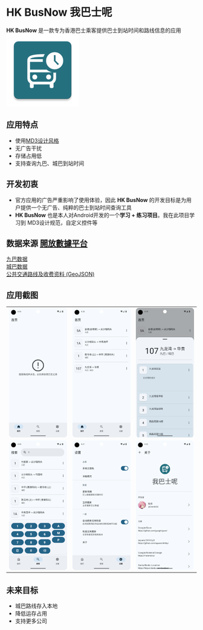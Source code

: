 # HK BusNow 我巴士呢
**HK BusNow** 是一款专为香港巴士乘客提供巴士到站时间和路线信息的应用  
![HK BusNow 图标](./Image/app.webp)

## 应用特点
- 使用[MD3设计风格](https://m3.material.io/)
- 无广告干扰
- 存储占用低
- 支持查询九巴、城巴到站时间

## 开发初衷
- 官方应用的广告严重影响了使用体验，因此 **HK BusNow** 的开发目标是为用户提供一个无广告、纯粹的巴士到站时间查询工具
- **HK BusNow** 也是本人对Android开发的一个**学习 + 练习项目**。我在此项目学习到 MD3设计规范，自定义控件等

## 数据来源 [開放數據平台](https://data.gov.hk/)
[九巴数据](https://data.gov.hk/sc-data/dataset/hk-td-tis_21-etakmb/)  
[城巴数据](https://data.gov.hk/sc-data/dataset/ctb-eta-transport-realtime-eta/)  
[公共交通路线及收费资料 (GeoJSON)](https://data.gov.hk/sc-data/dataset/hk-td-tis_23-routes-fares-geojson)

## 应用截图

|                                         |                                         |                                         |
|:---------------------------------------:|:---------------------------------------:|:---------------------------------------:|
| <img src="./Image/app_screenshot3.png"> | <img src="./Image/app_screenshot1.png"> | <img src="./Image/app_screenshot2.png"> |
| <img src="./Image/app_screenshot4.png"> | <img src="./Image/app_screenshot6.png"> | <img src="./Image/app_screenshot5.png"> |

## 未来目标 
- 城巴路线存入本地
- 降低运存占用
- 支持更多公司
